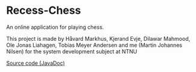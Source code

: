 # Recess-Chess
An online application for playing chess.

This project is made by Håvard Markhus, Kjerand Evje, Dilawar Mahmood, Ole Jonas Liahagen, Tobias Meyer Andersen and me (Martin Johannes Nilsen) for the system development subject at NTNU

[Source code (JavaDoc)](http://folk.ntnu.no/dilawarm/)

